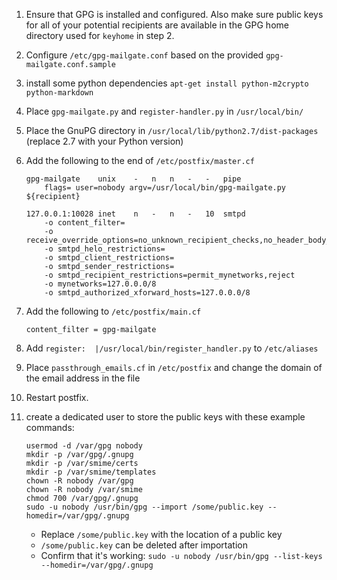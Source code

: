  1. Ensure that GPG is installed and configured. Also make sure public keys for
    all of your potential recipients are available in the GPG home directory
    used for `keyhome` in step 2.

 2. Configure `/etc/gpg-mailgate.conf` based on the provided
    `gpg-mailgate.conf.sample`

 3. install some python dependencies `apt-get install python-m2crypto python-markdown`

 3. Place `gpg-mailgate.py` and `register-handler.py` in `/usr/local/bin/`
 
 4. Place the GnuPG directory in `/usr/local/lib/python2.7/dist-packages` (replace 2.7 with your
    Python version)
 
 5. Add the following to the end of `/etc/postfix/master.cf`

        gpg-mailgate    unix    -   n   n   -   -   pipe
            flags= user=nobody argv=/usr/local/bin/gpg-mailgate.py ${recipient}

        127.0.0.1:10028 inet    n   -   n   -   10  smtpd
            -o content_filter=
            -o receive_override_options=no_unknown_recipient_checks,no_header_body_checks
            -o smtpd_helo_restrictions=
            -o smtpd_client_restrictions=
            -o smtpd_sender_restrictions=
            -o smtpd_recipient_restrictions=permit_mynetworks,reject
            -o mynetworks=127.0.0.0/8
            -o smtpd_authorized_xforward_hosts=127.0.0.0/8

 6. Add the following to `/etc/postfix/main.cf`

        content_filter = gpg-mailgate
        
 7. Add `register:	|/usr/local/bin/register_handler.py` to `/etc/aliases`

 8. Place `passthrough_emails.cf` in `/etc/postfix` and change the domain of the email address in the file

 8. Restart postfix.

 9. create a dedicated user to store the public keys with these example commands:

        usermod -d /var/gpg nobody
        mkdir -p /var/gpg/.gnupg
        mkdir -p /var/smime/certs
        mkdir -p /var/smime/templates
        chown -R nobody /var/gpg
        chown -R nobody /var/smime
        chmod 700 /var/gpg/.gnupg
        sudo -u nobody /usr/bin/gpg --import /some/public.key --homedir=/var/gpg/.gnupg

    - Replace `/some/public.key` with the location of a public key
    - `/some/public.key` can be deleted after importation
    - Confirm that it's working: `sudo -u nobody /usr/bin/gpg --list-keys --homedir=/var/gpg/.gnupg`
